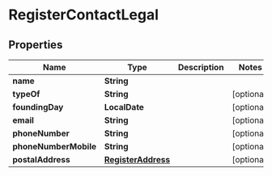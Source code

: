 

# RegisterContactLegal


## Properties

Name | Type | Description | Notes
------------ | ------------- | ------------- | -------------
**name** | **String** |  | 
**typeOf** | **String** |  |  [optional]
**foundingDay** | **LocalDate** |  |  [optional]
**email** | **String** |  |  [optional]
**phoneNumber** | **String** |  |  [optional]
**phoneNumberMobile** | **String** |  |  [optional]
**postalAddress** | [**RegisterAddress**](RegisterAddress.md) |  |  [optional]



